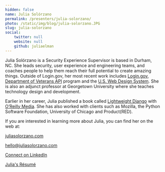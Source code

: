 ```yaml
---
hidden: false
name: Julia Solórzano
permalink: /presenters/julia-solorzano/
photo: /static/img/blog/julia-solorzano.JPG
slug: julia-solorzano
social:
    twitter: null
    website: null
    github: juliaelman
---
```


Julia Solórzano is a Security Experience Supervisor is based in Durham, NC. She leads security, user experience and engineering teams, and coaches people to help them reach their full potential to create amazing things. Outside of Login.gov, her most recent work includes [Login.gov](https://login.gov),  [Department of Veterans API](https://developer.va.gov/) program and the [U.S. Web Design System](https://designsystem.digital.gov/). She is also an adjunct professor at Georgetown University where she teaches technology design and development.

Earlier in her career, Julia published a book called [Lightweight Django](https://www.oreilly.com/library/view/lightweight-django/9781491946275/) with [O’Reilly Media](https://www.oreilly.com/). She has also worked with clients such as Mozilla, the Python Software Foundation, University of Chicago and Product(RED).

If you are interested in learning more about Julia, you can find her on the web at:

[juliasolorzano.com](https://juliasolorzano.com)

[hello@juliasolorzano.com](mailto:hello@juliasolorzano.com)

[Connect on LinkedIn](https://www.linkedin.com/in/juliasolorzano/)

[Julia's Résumé](https://docs.google.com/document/d/1H1zzX3LqO5IPQk0h22jSTjSOq8sXRRRpp65OtGSUJqQ/edit)
